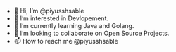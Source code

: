 - 👋 Hi, I’m @piyusshsable
- 👀 I’m interested in Devlopement.
- 🌱 I’m currently learning Java and Golang.
- 💞️ I’m looking to collaborate on Open Source Projects.
- 📫 How to reach me @piyusshsable

<!---
piyusshsable/piyusshsable is a ✨ special ✨ repository because its `README.md` (this file) appears on your GitHub profile.
You can click the Preview link to take a look at your changes.
--->
